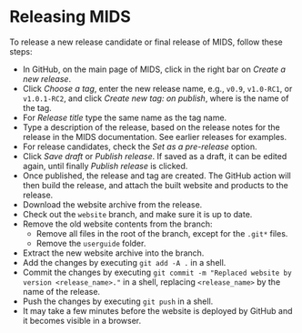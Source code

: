 # Releasing MIDS

To release a new release candidate or final release of MIDS, follow these steps:

* In GitHub, on the main page of MIDS, click in the right bar on *Create a new release*.
* Click *Choose a tag*, enter the new release name, e.g., `v0.9`, `v1.0-RC1`, or `v1.0.1-RC2`, and click *Create new tag: <tagname> on publish*, where *<tagname>* is the name of the tag.
* For *Release title* type the same name as the tag name.
* Type a description of the release, based on the release notes for the release in the MIDS documentation.
See earlier releases for examples.
* For release candidates, check the *Set as a pre-release* option.
* Click *Save draft* or *Publish release*.
If saved as a draft, it can be edited again, until finally *Publish release* is clicked.
* Once published, the release and tag are created.
The GitHub action will then build the release, and attach the built website and products to the release.
* Download the website archive from the release.
* Check out the `website` branch, and make sure it is up to date.
* Remove the old website contents from the branch:
  * Remove all files in the root of the branch, except for the `.git*` files.
  * Remove the `userguide` folder.
* Extract the new website archive into the branch.
* Add the changes by executing `git add -A .` in a shell.
* Commit the changes by executing `git commit -m "Replaced website by version <release_name>."` in a shell, replacing `<release_name>` by the name of the release.
* Push the changes by executing `git push` in a shell.
* It may take a few minutes before the website is deployed by GitHub and it becomes visible in a browser.
